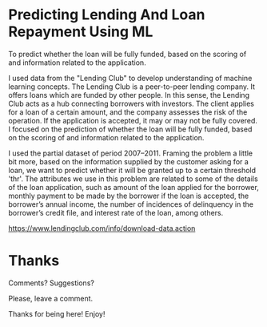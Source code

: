 # Predicting Lending And Loan Repayment Using ML

To predict whether the loan will be fully funded, based on the scoring of and information related to the application.

I used data from the "Lending Club" to develop understanding of machine learning concepts. The Lending Club is a peer-to-peer lending company. It offers loans which are funded by other people. In this sense, the Lending Club acts as a hub connecting borrowers with investors. The client applies for a loan of a certain amount, and the company assesses the risk of the operation. If the application is accepted, it may or may not be fully covered. I focused on the prediction of whether the loan will be fully funded, based on the scoring of and information related to the application.

I used the partial dataset of period 2007–2011. Framing the problem a little bit more, based on the information supplied by the customer asking for a loan, we want to predict whether it will be granted up to a certain threshold 'thr'. The attributes we use in this problem are related to some of the details of the loan application, such as amount of the loan applied for the borrower, monthly payment to be made by the borrower if the loan is accepted, the borrower’s annual income, the number of incidences of delinquency in the borrower’s credit file, and interest rate of the loan, among others.

https://www.lendingclub.com/info/download-data.action

# Thanks

Comments? Suggestions?

Please, leave a comment.

Thanks for being here! Enjoy!
